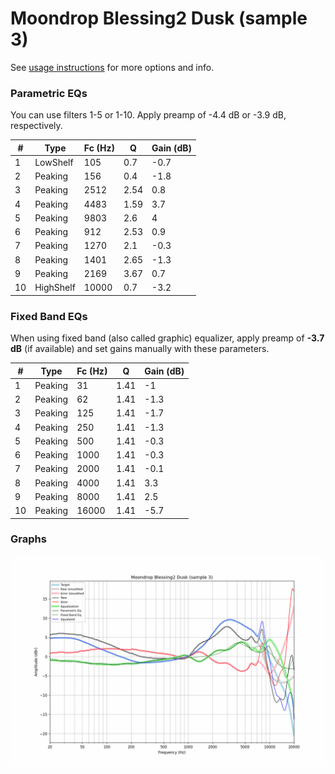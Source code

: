 # Moondrop Blessing2 Dusk (sample 3)
See [usage instructions](https://github.com/jaakkopasanen/AutoEq#usage) for more options and info.

### Parametric EQs
You can use filters 1-5 or 1-10. Apply preamp of -4.4 dB or -3.9 dB, respectively.

|   # | Type      |   Fc (Hz) |    Q |   Gain (dB) |
|-----|-----------|-----------|------|-------------|
|   1 | LowShelf  |       105 | 0.7  |        -0.7 |
|   2 | Peaking   |       156 | 0.4  |        -1.8 |
|   3 | Peaking   |      2512 | 2.54 |         0.8 |
|   4 | Peaking   |      4483 | 1.59 |         3.7 |
|   5 | Peaking   |      9803 | 2.6  |         4   |
|   6 | Peaking   |       912 | 2.53 |         0.9 |
|   7 | Peaking   |      1270 | 2.1  |        -0.3 |
|   8 | Peaking   |      1401 | 2.65 |        -1.3 |
|   9 | Peaking   |      2169 | 3.67 |         0.7 |
|  10 | HighShelf |     10000 | 0.7  |        -3.2 |

### Fixed Band EQs
When using fixed band (also called graphic) equalizer, apply preamp of **-3.7 dB** (if available) and set gains manually with these parameters.

|   # | Type    |   Fc (Hz) |    Q |   Gain (dB) |
|-----|---------|-----------|------|-------------|
|   1 | Peaking |        31 | 1.41 |        -1   |
|   2 | Peaking |        62 | 1.41 |        -1.3 |
|   3 | Peaking |       125 | 1.41 |        -1.7 |
|   4 | Peaking |       250 | 1.41 |        -1.3 |
|   5 | Peaking |       500 | 1.41 |        -0.3 |
|   6 | Peaking |      1000 | 1.41 |        -0.3 |
|   7 | Peaking |      2000 | 1.41 |        -0.1 |
|   8 | Peaking |      4000 | 1.41 |         3.3 |
|   9 | Peaking |      8000 | 1.41 |         2.5 |
|  10 | Peaking |     16000 | 1.41 |        -5.7 |

### Graphs
![](./Moondrop%20Blessing2%20Dusk%20(sample%203).png)

